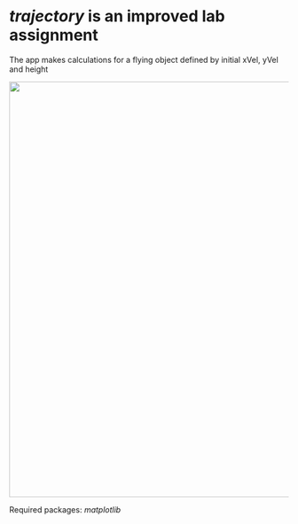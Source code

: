 # ***trajectory*** is an improved lab assignment
The app makes calculations for a flying object defined by initial xVel, yVel and height

<img src="https://user-images.githubusercontent.com/31629500/150375801-ba4a293a-8920-4a99-8853-1ff8001f1ff4.png" width="750" />

Required packages: *matplotlib*

